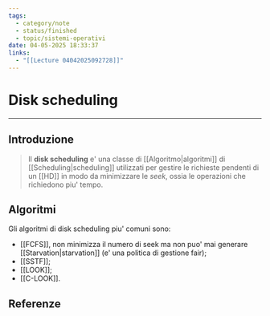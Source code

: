 ```yaml
---
tags:
  - category/note
  - status/finished
  - topic/sistemi-operativi
date: 04-05-2025 18:33:37
links:
  - "[[Lecture 04042025092728]]"
---
```

# Disk scheduling
---
## Introduzione
> Il **disk scheduling** e' una classe di [[Algoritmo|algoritmi]] di [[Scheduling|scheduling]] utilizzati per gestire le richieste pendenti di un [[HD]] in modo da minimizzare le _seek_, ossia le operazioni che richiedono piu' tempo.

## Algoritmi
Gli algoritmi di disk scheduling piu' comuni sono:
- [[FCFS]], non minimizza il numero di seek ma non puo' mai generare [[Starvation|starvation]] (e' una politica di gestione fair);
- [[SSTF]];
- [[LOOK]];
- [[C-LOOK]].

## Referenze